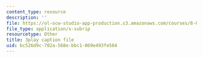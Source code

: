 ```yaml
---
content_type: resource
description: ''
file: https://ol-ocw-studio-app-production.s3.amazonaws.com/courses/8-03sc-physics-iii-vibrations-and-waves-fall-2016/bc526d9c702a568ebbc1069e493fe564_mqhO9GT8hD4.vtt
file_type: application/x-subrip
resourcetype: Other
title: 3play caption file
uid: bc526d9c-702a-568e-bbc1-069e493fe564
---
```

